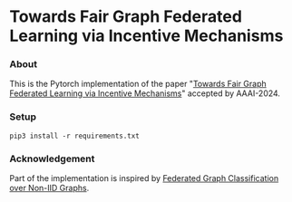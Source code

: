 # Towards Fair Graph Federated Learning via Incentive Mechanisms
### About
This is the Pytorch implementation of the paper "[Towards Fair Graph Federated Learning via Incentive Mechanisms](http://arxiv.org/abs/2312.13306)" accepted by AAAI-2024.
### Setup
```
pip3 install -r requirements.txt
```


### Acknowledgement
Part of the implementation is inspired by [Federated Graph Classification over Non-IID Graphs](https://github.com/Oxfordblue7/GCFL).

